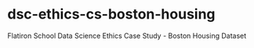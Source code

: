 # dsc-ethics-cs-boston-housing
Flatiron School Data Science Ethics Case Study - Boston Housing Dataset
